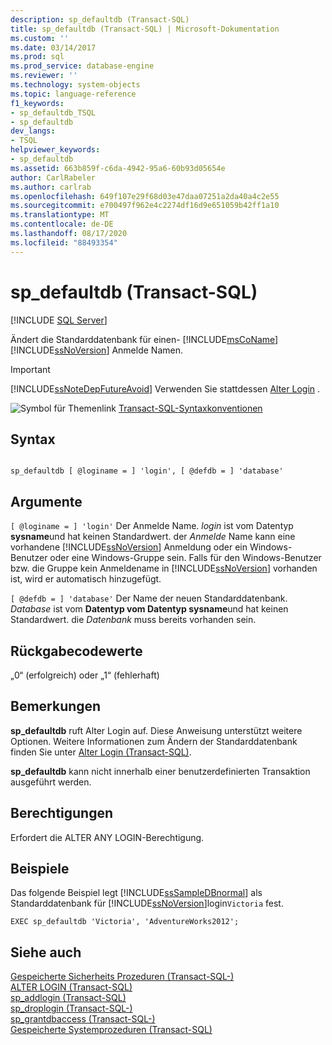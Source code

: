 ```yaml
---
description: sp_defaultdb (Transact-SQL)
title: sp_defaultdb (Transact-SQL) | Microsoft-Dokumentation
ms.custom: ''
ms.date: 03/14/2017
ms.prod: sql
ms.prod_service: database-engine
ms.reviewer: ''
ms.technology: system-objects
ms.topic: language-reference
f1_keywords:
- sp_defaultdb_TSQL
- sp_defaultdb
dev_langs:
- TSQL
helpviewer_keywords:
- sp_defaultdb
ms.assetid: 663b859f-c6da-4942-95a6-60b93d05654e
author: CarlRabeler
ms.author: carlrab
ms.openlocfilehash: 649f107e29f68d03e47daa07251a2da40a4c2e55
ms.sourcegitcommit: e700497f962e4c2274df16d9e651059b42ff1a10
ms.translationtype: MT
ms.contentlocale: de-DE
ms.lasthandoff: 08/17/2020
ms.locfileid: "88493354"
---
```

# <a name="sp_defaultdb-transact-sql"></a>sp_defaultdb (Transact-SQL)
[!INCLUDE [SQL Server](../../includes/applies-to-version/sqlserver.md)]

  Ändert die Standarddatenbank für einen- [!INCLUDE[msCoName](../../includes/msconame-md.md)] [!INCLUDE[ssNoVersion](../../includes/ssnoversion-md.md)] Anmelde Namen.  
  
> [!IMPORTANT]  
>  [!INCLUDE[ssNoteDepFutureAvoid](../../includes/ssnotedepfutureavoid-md.md)] Verwenden Sie stattdessen [Alter Login](../../t-sql/statements/alter-login-transact-sql.md) .  
  
 ![Symbol für Themenlink](../../database-engine/configure-windows/media/topic-link.gif "Symbol für Themenlink") [Transact-SQL-Syntaxkonventionen](../../t-sql/language-elements/transact-sql-syntax-conventions-transact-sql.md)  
  
## <a name="syntax"></a>Syntax  
  
```  
  
sp_defaultdb [ @loginame = ] 'login', [ @defdb = ] 'database'   
```  
  
## <a name="arguments"></a>Argumente  
`[ @loginame = ] 'login'` Der Anmelde Name. *login* ist vom Datentyp **sysname**und hat keinen Standardwert. der *Anmelde* Name kann eine vorhandene [!INCLUDE[ssNoVersion](../../includes/ssnoversion-md.md)] Anmeldung oder ein Windows-Benutzer oder eine Windows-Gruppe sein. Falls für den Windows-Benutzer bzw. die Gruppe kein Anmeldename in [!INCLUDE[ssNoVersion](../../includes/ssnoversion-md.md)] vorhanden ist, wird er automatisch hinzugefügt.  
  
`[ @defdb = ] 'database'` Der Name der neuen Standarddatenbank. *Database* ist vom **Datentyp vom Datentyp sysname**und hat keinen Standardwert. die *Datenbank* muss bereits vorhanden sein.  
  
## <a name="return-code-values"></a>Rückgabecodewerte  
 „0“ (erfolgreich) oder „1“ (fehlerhaft)  
  
## <a name="remarks"></a>Bemerkungen  
 **sp_defaultdb** ruft Alter Login auf. Diese Anweisung unterstützt weitere Optionen. Weitere Informationen zum Ändern der Standarddatenbank finden Sie unter [Alter Login &#40;Transact-SQL&#41;](../../t-sql/statements/alter-login-transact-sql.md).  
  
 **sp_defaultdb** kann nicht innerhalb einer benutzerdefinierten Transaktion ausgeführt werden.  
  
## <a name="permissions"></a>Berechtigungen  
 Erfordert die ALTER ANY LOGIN-Berechtigung.  
  
## <a name="examples"></a>Beispiele  
 Das folgende Beispiel legt [!INCLUDE[ssSampleDBnormal](../../includes/sssampledbnormal-md.md)] als Standarddatenbank für [!INCLUDE[ssNoVersion](../../includes/ssnoversion-md.md)]login`Victoria` fest.  
  
```  
EXEC sp_defaultdb 'Victoria', 'AdventureWorks2012';  
```  
  
## <a name="see-also"></a>Siehe auch  
 [Gespeicherte Sicherheits Prozeduren &#40;Transact-SQL-&#41;](../../relational-databases/system-stored-procedures/security-stored-procedures-transact-sql.md)   
 [ALTER LOGIN &#40;Transact-SQL&#41;](../../t-sql/statements/alter-login-transact-sql.md)   
 [sp_addlogin &#40;Transact-SQL&#41;](../../relational-databases/system-stored-procedures/sp-addlogin-transact-sql.md)   
 [sp_droplogin &#40;Transact-SQL-&#41;](../../relational-databases/system-stored-procedures/sp-droplogin-transact-sql.md)   
 [sp_grantdbaccess &#40;Transact-SQL-&#41;](../../relational-databases/system-stored-procedures/sp-grantdbaccess-transact-sql.md)   
 [Gespeicherte Systemprozeduren &#40;Transact-SQL&#41;](../../relational-databases/system-stored-procedures/system-stored-procedures-transact-sql.md)  
  
  
